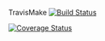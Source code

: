 TravisMake [![Build Status](https://travis-ci.org/jonnyberanekbutforschool/TravisMake.svg?branch=master)](https://travis-ci.org/jonnyberanekbutforschool/TravisMake)

[![Coverage Status](https://coveralls.io/repos/github/jonnyberanekbutforschool/TravisMake/badge.svg)](https://coveralls.io/github/jonnyberanekbutforschool/TravisMake)

